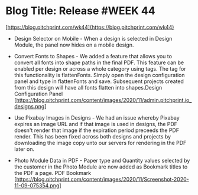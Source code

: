 # **Blog Title**: Release #WEEK 44

[https://blog.pitchprint.com/wk44](https://blog.pitchprint.com/wk44)

 * Design Selector on Mobile - When a design is selected in Design Module, the panel now hides on a mobile design.

 * Convert Fonts to Shapes - We added a feature that allows you to convert all fonts into shape paths in the final PDF. This feature can be
   enabled per design or across a whole category using tags.
   The tag for this functionality is flattenFonts.
   Simply open the design configuration panel and type in flattenFonts and save. Subsequent projects created from this design will have all
   fonts flatten into shapes.Design Configuration Panel [https://blog.pitchprint.com/content/images/2020/11/admin.pitchprint.io_designs.png]

 * Use Pixabay Images in Designs - We had an issue whereby Pixabay expires an image URL and if that image is used in designs, the PDF
   doesn't render that image if the expiration period preceeds the PDF render.
   This has been fixed across both designs and projects by downloading the image copy unto our servers for rendering in the PDF later on.

 * Photo Module Data in PDF - Paper type and Quantity values selected by the customer in the Photo Module are now added as Bookmark titles
   to the PDF a page.
   PDF Bookmark [https://blog.pitchprint.com/content/images/2020/11/Screenshot-2020-11-09-075354.png]

